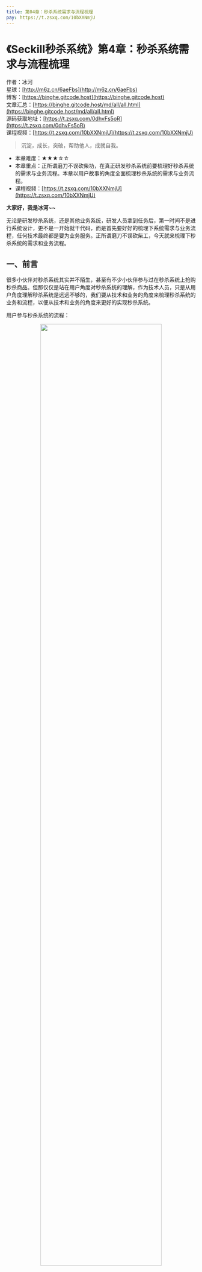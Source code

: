 ```yaml
---
title: 第04章：秒杀系统需求与流程梳理
pay: https://t.zsxq.com/10bXXNmjU
---
```


# 《Seckill秒杀系统》第4章：秒杀系统需求与流程梳理

作者：冰河
<br/>星球：[http://m6z.cn/6aeFbs](http://m6z.cn/6aeFbs)
<br/>博客：[https://binghe.gitcode.host](https://binghe.gitcode.host)
<br/>文章汇总：[https://binghe.gitcode.host/md/all/all.html](https://binghe.gitcode.host/md/all/all.html)
<br/>源码获取地址：[https://t.zsxq.com/0dhvFs5oR](https://t.zsxq.com/0dhvFs5oR)
<br/>课程视频：[https://t.zsxq.com/10bXXNmjU](https://t.zsxq.com/10bXXNmjU)

> 沉淀，成长，突破，帮助他人，成就自我。

* 本章难度：★★★☆☆
* 本章重点：正所谓磨刀不误砍柴功，在真正研发秒杀系统前要梳理好秒杀系统的需求与业务流程。本章以用户故事的角度全面梳理秒杀系统的需求与业务流程。
* 课程视频：[https://t.zsxq.com/10bXXNmjU](https://t.zsxq.com/10bXXNmjU)

**大家好，我是冰河~~**

无论是研发秒杀系统，还是其他业务系统，研发人员拿到任务后，第一时间不是进行系统设计，更不是一开始就干代码，而是首先要好好的梳理下系统需求与业务流程，任何技术最终都是要为业务服务。正所谓磨刀不误砍柴工，今天就来梳理下秒杀系统的需求和业务流程。

## 一、前言

很多小伙伴对秒杀系统其实并不陌生，甚至有不少小伙伴参与过在秒杀系统上抢购秒杀商品。但那仅仅是站在用户角度对秒杀系统的理解，作为技术人员，只是从用户角度理解秒杀系统是远远不够的，我们要从技术和业务的角度来梳理秒杀系统的业务和流程，以便从技术和业务的角度来更好的实现秒杀系统。

用户参与秒杀系统的流程：

<div align="center">
    <img src="https://binghe.gitcode.host/images/project/seckill/scekill-2023-05-08-004.png?raw=true" width="80%">
    <br/>
</div>

## 二、本章诉求

技术人员或者研发人员拿到研发系统的任务时，如果不先去梳理需求和业务流程，一上来就开干代码，大部分情况下会遇到这样的问题，系统研发到中途时，突然卡住了，不知道如何往下进行了，或者研发到中途时，发现自己理解的需求有偏差，再回过头来梳理需求和业务流程，发现自己写的功能不符合需求，又要推倒重来。最终做了很多无用功，浪费时间和精力。

本章，从技术人员的角度梳理下秒杀系统的需求和业务流程。

## 三、需求描述

某天正要下班时，你哼着小曲儿正在收拾自己的工位，心想着马上就能跟自己心仪的女生去约会了，心里正在想象着约会的场景，心里万般高兴，就等时间到下班准点时，你就会飞速跑出公司去接你心仪的女生。

然而，正在你收拾工位的时候，突然你隐约觉得背后貌似有人正在向你走来，你心里顿感不妙：难道又是他？你用余光扫了一眼，“卧槽，果然是他”，没错，就是公司的产品经理阿坑。

“小王啊，咱们老大提了一个紧急的需求，要研发一个秒杀系统，下月端午节的时候，可以让用户在系统中秒杀粽子，中秋节可以秒杀月饼，双11秒杀特价商品，由于时间紧急，咱俩先简单讨论下系统的需求”。你还没用正眼看阿坑，他就已经开口对你说出了这句话。

“说完了吗？还有其他的需求吗？”

“老大说了，最好是在下月初上线，上线后要压测，要预热”。

作为职场经验丰富的研发人员，尽管你心里有一万个“草泥马”在奔腾，你都要保持足够的淡定。即使你听完阿坑的话，特别想说出“滚”这个字，但是你也必须要淡定的接受。你也知道对于这样的需求来说，一两句话是说不清楚的。于是你先跟你要约会的女生打了个电话：“喂，不好意思啊，公司临时有点事情，晚点接你啊”，电话那头传来声音：“好，正好我也有点事情要处理”。

于是，你便和产品经理开始梳理秒杀系统的需求，经过半个多小时的梳理，你跟产品经理初步确定了秒杀系统的需求，于是你画了如图4-1所示的脑图。

<div align="center">
    <img src="https://binghe.gitcode.host/images/project/seckill/scekill-2023-05-08-001.png?raw=true" width="80%">
    <br/>
</div>

## 查看完整文章

加入[冰河技术](http://m6z.cn/6aeFbs)知识星球，解锁完整技术文章与完整代码